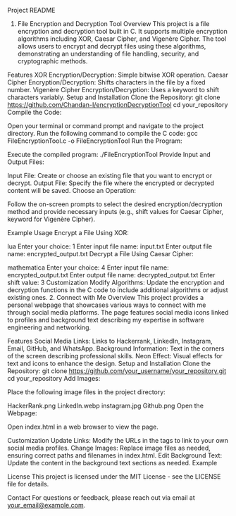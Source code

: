 Project README
1. File Encryption and Decryption Tool
Overview
This project is a file encryption and decryption tool built in C. It supports multiple encryption algorithms including XOR, Caesar Cipher, and Vigenère Cipher. The tool allows users to encrypt and decrypt files using these algorithms, demonstrating an understanding of file handling, security, and cryptographic methods.

Features
XOR Encryption/Decryption: Simple bitwise XOR operation.
Caesar Cipher Encryption/Decryption: Shifts characters in the file by a fixed number.
Vigenère Cipher Encryption/Decryption: Uses a keyword to shift characters variably.
Setup and Installation
Clone the Repository:
                git clone https://github.com/Chandan-I/encryptionDecryptionTool
cd your_repository
Compile the Code:

Open your terminal or command prompt and navigate to the project directory. Run the following command to compile the C code:
              gcc FileEncryptionTool.c -o FileEncryptionTool
Run the Program:

Execute the compiled program:
              ./FileEncryptionTool
Provide Input and Output Files:

Input File: Create or choose an existing file that you want to encrypt or decrypt.
Output File: Specify the file where the encrypted or decrypted content will be saved.
Choose an Operation:

Follow the on-screen prompts to select the desired encryption/decryption method and provide necessary inputs (e.g., shift values for Caesar Cipher, keyword for Vigenère Cipher).

Example Usage
Encrypt a File Using XOR:

lua
Enter your choice: 1
Enter input file name: input.txt
Enter output file name: encrypted_output.txt
Decrypt a File Using Caesar Cipher:

mathematica
Enter your choice: 4
Enter input file name: encrypted_output.txt
Enter output file name: decrypted_output.txt
Enter shift value: 3
Customization
Modify Algorithms: Update the encryption and decryption functions in the C code to include additional algorithms or adjust existing ones.
2. Connect with Me
Overview
This project provides a personal webpage that showcases various ways to connect with me through social media platforms. The page features social media icons linked to profiles and background text describing my expertise in software engineering and networking.

Features
Social Media Links: Links to Hackerrank, LinkedIn, Instagram, Email, GitHub, and WhatsApp.
Background Information: Text in the corners of the screen describing professional skills.
Neon Effect: Visual effects for text and icons to enhance the design.
Setup and Installation
Clone the Repository:
git clone https://github.com/your_username/your_repository.git
cd your_repository
Add Images:

Place the following image files in the project directory:

HackerRank.png
LinkedIn.webp
instagram.jpg
Github.png
Open the Webpage:

Open index.html in a web browser to view the page.

Customization
Update Links: Modify the URLs in the <a> tags to link to your own social media profiles.
Change Images: Replace image files as needed, ensuring correct paths and filenames in index.html.
Edit Background Text: Update the content in the background text sections as needed.
Example

License
This project is licensed under the MIT License - see the LICENSE file for details.

Contact
For questions or feedback, please reach out via email at your_email@example.com.
